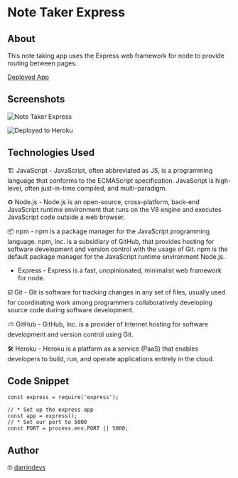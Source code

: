 # Note Taker Express

## About

This note taking app uses the Express web framework for node to provide routing between pages.  

[Deployed App](https://mighty-inlet-59463.herokuapp.com/)

## Screenshots

![Note Taker Express](https://zno.s3-us-west-1.amazonaws.com/NTE.png)

![Deployed to Heroku](https://zno.s3-us-west-1.amazonaws.com/NTE+Heroku.png) 

## Technologies Used

🏗 JavaScript - JavaScript, often abbreviated as JS, is a programming language that conforms to the ECMAScript specification. JavaScript is high-level, often just-in-time compiled, and multi-paradigm.

♻️ Node.js - Node.js is an open-source, cross-platform, back-end JavaScript runtime environment that runs on the V8 engine and executes JavaScript code outside a web browser.

📦 npm - npm is a package manager for the JavaScript programming language. npm, Inc. is a subsidiary of GitHub, that provides hosting for software development and version control with the usage of Git. npm is the default package manager for the JavaScript runtime environment Node.js.

- Express - Express is a fast, unopinionated, minimalist web framework for node.

☑️ Git - Git is software for tracking changes in any set of files, usually used for coordinating work among programmers collaboratively developing source code during software development.

⛅️ GitHub - GitHub, Inc. is a provider of Internet hosting for software development and version control using Git.

🛠 Heroku - Heroku is a platform as a service (PaaS) that enables developers to build, run, and operate applications entirely in the cloud.

## Code Snippet 

~~~
const express = require('express');

// * Set up the express app 
const app = express();
// * Set our port to 5000
const PORT = process.env.PORT || 5000;
~~~


## Author

🤓 [darrindevs](https://github.com/darrindevs)




